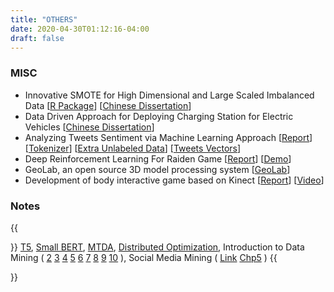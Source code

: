 ```yaml
---
title: "OTHERS"
date: 2020-04-30T01:12:16-04:00
draft: false
---
```



### MISC

- Innovative SMOTE for High Dimensional and Large Scaled Imbalanced Data [[R Package](https://github.com/HMJiangGatech/ESmote)] [[Chinese Dissertation](https://hmjianggatech.github.io/files/FSMOTE.pdf)]
- Data Driven Approach for Deploying Charging Station for Electric Vehicles [[Chinese Dissertation](https://hmjianggatech.github.io/files/ChargingStation.pdf)]
- Analyzing Tweets Sentiment via Machine Learning Approach [[Report](https://hmjianggatech.github.io/files/BHAMProject/SentimentAnalysis.pdf)] [[Tokenizer](https://hmjianggatech.github.io/files/BHAMProject/ReadACleanT.py)] [[Extra Unlabeled Data](https://hmjianggatech.github.io/files/BHAMProject/Tweets_Unlabeled.csv)] [[Tweets Vectors](http://pan.baidu.com/s/1qYGQpJm)]
- Deep Reinforcement Learning For Raiden Game [[Report](https://hmjianggatech.github.io/files/HCK.pdf)] [[Demo](https://hmjianggatech.github.io/files/HCKdemo.mp4)]
- GeoLab, an open source 3D model processing system [[GeoLab](http://gcl.ustc.edu.cn/index.php?s=/Home/Geolab/index.html)]
- Development of body interactive game based on Kinect  [[Report](http://staff.ustc.edu.cn/~lgliu/Courses/ComputerGraphics_2015_spring-summer/Projects/index3.html)] [[Video](http://v.youku.com/v_show/id_XMTI2NTUyNTYzNg==.html)]

### Notes

{{<p>}}
<a href="https://hmjianggatech.github.io/files/T5.pdf">T5</a>,
<a href="https://hmjianggatech.github.io/files/Small BERT.pdf">Small BERT</a>,
<a href="https://hmjianggatech.github.io/MTDA/">MTDA</a>,
<a href="notes/Distributed Optimization Seminar Note.pdf">Distributed Optimization</a>,
    Introduction to Data Mining (
    <a href="https://www.zybuluo.com/HaomingJiang/note/385492">2</a>
    <a href="https://www.zybuluo.com/HaomingJiang/note/387597">3</a>
    <a href="https://www.zybuluo.com/HaomingJiang/note/389165">4</a>
    <a href="https://www.zybuluo.com/HaomingJiang/note/417691">5</a>
    <a href="https://www.zybuluo.com/HaomingJiang/note/391448">6</a>
    <a href="https://www.zybuluo.com/HaomingJiang/note/391448">7</a>
    <a href="https://www.zybuluo.com/HaomingJiang/note/395852">8</a>
    <a href="https://www.zybuluo.com/HaomingJiang/note/457982">9</a>
    <a href="https://www.zybuluo.com/HaomingJiang/note/398307">10</a> ),
    Social Media Mining (
    <a href="http://dmml.asu.edu/smm/SMM.pdf">Link</a>
    <a href="https://www.zybuluo.com/HaomingJiang/note/402699">Chp5</a> )
{{</p>}}
